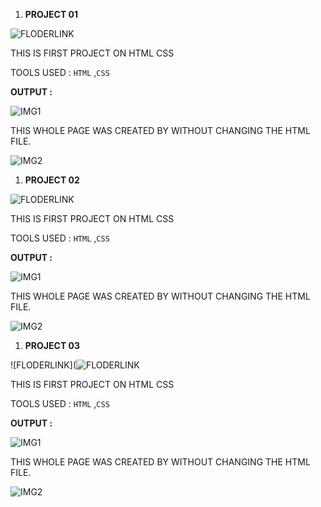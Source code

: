 1. **PROJECT 01**

![FLODERLINK](https://github.com/kapilsarkar/HTML_CSS_PROJECTS_SET01/tree/main/FSJS%202.0%20Project%2001)

THIS IS FIRST PROJECT ON HTML CSS

TOOLS USED : `HTML` ,`CSS`

**OUTPUT :**

![IMG1](output.png)

THIS WHOLE PAGE WAS CREATED BY WITHOUT CHANGING THE HTML FILE.

![IMG2](https://img.shields.io/badge/BY-KAPIL%20SARKAR-yellow)

1. **PROJECT 02**

![FLODERLINK](![FLODERLINK](https://github.com/kapilsarkar/HTML_CSS_PROJECTS_SET01/tree/main/FSJS%202.0%20Project%2001))

THIS IS FIRST PROJECT ON HTML CSS

TOOLS USED : `HTML` ,`CSS`

**OUTPUT :**

![IMG1](output.png)

THIS WHOLE PAGE WAS CREATED BY WITHOUT CHANGING THE HTML FILE.

![IMG2](https://img.shields.io/badge/BY-KAPIL%20SARKAR-yellow)

1. **PROJECT 03**

![FLODERLINK](![FLODERLINK](https://github.com/kapilsarkar/HTML_CSS_PROJECTS_SET01/tree/main/FSJS%202.0%20Project%2003)


THIS IS FIRST PROJECT ON HTML CSS

TOOLS USED : `HTML` ,`CSS`

**OUTPUT :**

![IMG1](output.png)

THIS WHOLE PAGE WAS CREATED BY WITHOUT CHANGING THE HTML FILE.

![IMG2](https://img.shields.io/badge/BY-KAPIL%20SARKAR-yellow)

